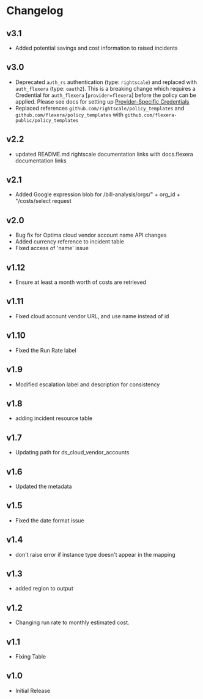 # Changelog

## v3.1

- Added potential savings and cost information to raised incidents

## v3.0

- Deprecated `auth_rs` authentication (type: `rightscale`) and replaced with `auth_flexera` (type: `oauth2`).  This is a breaking change which requires a Credential for `auth_flexera` [`provider=flexera`] before the policy can be applied.  Please see docs for setting up [Provider-Specific Credentials](https://docs.flexera.com/flexera/EN/Automation/ProviderCredentials.htm)
- Replaced references `github.com/rightscale/policy_templates` and `github.com/flexera/policy_templates` with `github.com/flexera-public/policy_templates`

## v2.2

- updated README.md rightscale documentation links with docs.flexera documentation links

## v2.1

- Added Google expression blob for /bill-analysis/orgs/" + org_id + "/costs/select request

## v2.0

- Bug fix for Optima cloud vendor account name API changes
- Added currency reference to incident table
- Fixed access of 'name' issue

## v1.12

- Ensure at least a month worth of costs are retrieved

## v1.11

- Fixed cloud account vendor URL, and use name instead of id

## v1.10

- Fixed the Run Rate label

## v1.9

- Modified escalation label and description for consistency

## v1.8

- adding incident resource table

## v1.7

- Updating path for ds_cloud_vendor_accounts

## v1.6

- Updated the metadata

## v1.5

- Fixed the date format issue

## v1.4

- don't raise error if instance type doesn't appear in the mapping

## v1.3

- added region to output

## v1.2

- Changing run rate to monthly estimated cost.

## v1.1

- Fixing Table

## v1.0

- Initial Release
